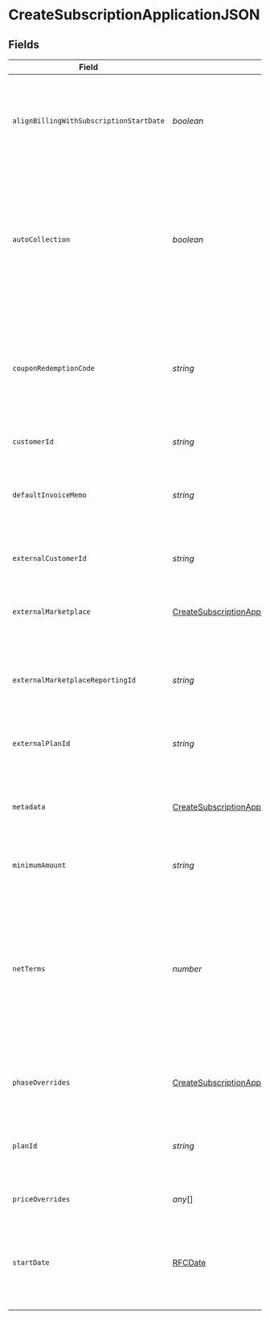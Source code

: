 # CreateSubscriptionApplicationJSON


## Fields

| Field                                                                                                                                                                                                                                                                                                                          | Type                                                                                                                                                                                                                                                                                                                           | Required                                                                                                                                                                                                                                                                                                                       | Description                                                                                                                                                                                                                                                                                                                    | Example                                                                                                                                                                                                                                                                                                                        |
| ------------------------------------------------------------------------------------------------------------------------------------------------------------------------------------------------------------------------------------------------------------------------------------------------------------------------------ | ------------------------------------------------------------------------------------------------------------------------------------------------------------------------------------------------------------------------------------------------------------------------------------------------------------------------------ | ------------------------------------------------------------------------------------------------------------------------------------------------------------------------------------------------------------------------------------------------------------------------------------------------------------------------------ | ------------------------------------------------------------------------------------------------------------------------------------------------------------------------------------------------------------------------------------------------------------------------------------------------------------------------------ | ------------------------------------------------------------------------------------------------------------------------------------------------------------------------------------------------------------------------------------------------------------------------------------------------------------------------------ |
| `alignBillingWithSubscriptionStartDate`                                                                                                                                                                                                                                                                                        | *boolean*                                                                                                                                                                                                                                                                                                                      | :heavy_minus_sign:                                                                                                                                                                                                                                                                                                             | Align billing periods with the subscription's start_date. If this is not provided, this defaults to aligning billing periods with the start of the month.                                                                                                                                                                      |                                                                                                                                                                                                                                                                                                                                |
| `autoCollection`                                                                                                                                                                                                                                                                                                               | *boolean*                                                                                                                                                                                                                                                                                                                      | :heavy_minus_sign:                                                                                                                                                                                                                                                                                                             | Used to determine whether Orb will attempt to automatically charge the payment method on file for the customer corresponding to this subscription. If not provided, the property on the corresponding customer will be honored.                                                                                                |                                                                                                                                                                                                                                                                                                                                |
| `couponRedemptionCode`                                                                                                                                                                                                                                                                                                         | *string*                                                                                                                                                                                                                                                                                                                       | :heavy_minus_sign:                                                                                                                                                                                                                                                                                                             | Redemption code to be used for this subscription. If the coupon cannot be found by its redemption code, or cannot be redeemed, an error response will be returned and the plan change will not be scheduled.                                                                                                                   |                                                                                                                                                                                                                                                                                                                                |
| `customerId`                                                                                                                                                                                                                                                                                                                   | *string*                                                                                                                                                                                                                                                                                                                       | :heavy_minus_sign:                                                                                                                                                                                                                                                                                                             | The ID of the customer to subscribe.                                                                                                                                                                                                                                                                                           | 97DPcZE9hxsbb9Y9                                                                                                                                                                                                                                                                                                               |
| `defaultInvoiceMemo`                                                                                                                                                                                                                                                                                                           | *string*                                                                                                                                                                                                                                                                                                                       | :heavy_minus_sign:                                                                                                                                                                                                                                                                                                             | Invoices for this subscription will populate with this memo. When not set, the plan-level setting for memo will be used.                                                                                                                                                                                                       |                                                                                                                                                                                                                                                                                                                                |
| `externalCustomerId`                                                                                                                                                                                                                                                                                                           | *string*                                                                                                                                                                                                                                                                                                                       | :heavy_minus_sign:                                                                                                                                                                                                                                                                                                             | The external ID of the customer to subscribe, as an alternate to passing the `customer_id`.                                                                                                                                                                                                                                    |                                                                                                                                                                                                                                                                                                                                |
| `externalMarketplace`                                                                                                                                                                                                                                                                                                          | [CreateSubscriptionApplicationJSONExternalMarketplace](../../models/operations/createsubscriptionapplicationjsonexternalmarketplace.md)                                                                                                                                                                                        | :heavy_minus_sign:                                                                                                                                                                                                                                                                                                             | Optionally provide the name of the external marketplace that the subscription is attached to.                                                                                                                                                                                                                                  | google                                                                                                                                                                                                                                                                                                                         |
| `externalMarketplaceReportingId`                                                                                                                                                                                                                                                                                               | *string*                                                                                                                                                                                                                                                                                                                       | :heavy_minus_sign:                                                                                                                                                                                                                                                                                                             | The reporting ID to associate this subscription with the external marketplace. Required if external_marketplace is specified.                                                                                                                                                                                                  | project_number:983410661111                                                                                                                                                                                                                                                                                                    |
| `externalPlanId`                                                                                                                                                                                                                                                                                                               | *string*                                                                                                                                                                                                                                                                                                                       | :heavy_minus_sign:                                                                                                                                                                                                                                                                                                             | The external ID of the plan, which can be used in place of the `plan_id`.                                                                                                                                                                                                                                                      |                                                                                                                                                                                                                                                                                                                                |
| `metadata`                                                                                                                                                                                                                                                                                                                     | [CreateSubscriptionApplicationJSONMetadata](../../models/operations/createsubscriptionapplicationjsonmetadata.md)                                                                                                                                                                                                              | :heavy_minus_sign:                                                                                                                                                                                                                                                                                                             | User-specified key value pairs, often useful for referencing internal resources or IDs. Returned as-is in the subscription resource.                                                                                                                                                                                           |                                                                                                                                                                                                                                                                                                                                |
| `minimumAmount`                                                                                                                                                                                                                                                                                                                | *string*                                                                                                                                                                                                                                                                                                                       | :heavy_minus_sign:                                                                                                                                                                                                                                                                                                             | The subscription's override minimum amount for the plan.                                                                                                                                                                                                                                                                       | 1.23                                                                                                                                                                                                                                                                                                                           |
| `netTerms`                                                                                                                                                                                                                                                                                                                     | *number*                                                                                                                                                                                                                                                                                                                       | :heavy_minus_sign:                                                                                                                                                                                                                                                                                                             | The net terms of a subscription determine when a subscription's invoice is due relative to its issue date. Whereas a net terms of 0 signifies "due on issue", a net terms of 30 can be used to provide the customer one month to pay the invoice. By default, the subscription defaults to the plan's net terms configuration. | 0                                                                                                                                                                                                                                                                                                                              |
| `phaseOverrides`                                                                                                                                                                                                                                                                                                               | [CreateSubscriptionApplicationJSONPhaseOverrides](../../models/operations/createsubscriptionapplicationjsonphaseoverrides.md)[]                                                                                                                                                                                                | :heavy_minus_sign:                                                                                                                                                                                                                                                                                                             | Optionally provide a list of minimum amount or discount overrides for phases on the plan.                                                                                                                                                                                                                                      |                                                                                                                                                                                                                                                                                                                                |
| `planId`                                                                                                                                                                                                                                                                                                                       | *string*                                                                                                                                                                                                                                                                                                                       | :heavy_minus_sign:                                                                                                                                                                                                                                                                                                             | The plan that the given customer should be subscribed to. The plan determines the pricing and cadence of the subscription.                                                                                                                                                                                                     | ZMwNQefe7J3ecf7W                                                                                                                                                                                                                                                                                                               |
| `priceOverrides`                                                                                                                                                                                                                                                                                                               | *any*[]                                                                                                                                                                                                                                                                                                                        | :heavy_minus_sign:                                                                                                                                                                                                                                                                                                             | Optionally provide a list of overrides for prices on the plan                                                                                                                                                                                                                                                                  |                                                                                                                                                                                                                                                                                                                                |
| `startDate`                                                                                                                                                                                                                                                                                                                    | [RFCDate](../../types/rfcdate.md)                                                                                                                                                                                                                                                                                              | :heavy_minus_sign:                                                                                                                                                                                                                                                                                                             | The date that Orb should start billing for the subscription, localized to the customer's timezone. If this is not provided, this defaults to the current date in the customer's timezone.                                                                                                                                      | 2022-01-01                                                                                                                                                                                                                                                                                                                     |